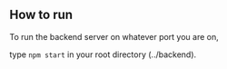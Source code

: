 ## How to run

To run the backend server on whatever port you are on, 

type `npm start` in your root directory (../backend).